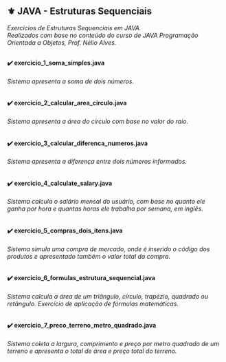 ## ⚜️ JAVA - Estruturas Sequenciais
<i> Exercícios de Estruturas Sequenciais em JAVA. <br>
Realizados com base no conteúdo do curso de JAVA Programação Orientada a Objetos, Prof. Nélio Alves. </i>
##
<h4>✔️ exercicio_1_soma_simples.java</h4>

<h6>Sistema apresenta a soma de dois números.</h6>

<h4>✔️ exercicio_2_calcular_area_circulo.java</h4>

<h6>Sistema apresenta a área do círculo com base no valor do raio.</h6>

<h4>✔️ exercicio_3_calcular_diferenca_numeros.java</h4>

<h6>Sistema apresenta a diferença entre dois números informados.</h6>

<h4>✔️ exercicio_4_calculate_salary.java</h4>

<h6>Sistema calcula o salário mensal do usuário, com base no quanto ele ganha por hora e quantas horas ele trabalha por semana, em inglês.</h6>

<h4>✔️ exercicio_5_compras_dois_itens.java</h4>

<h6>Sistema simula uma compra de mercado, onde é inserido o código dos produtos e apresentado também o valor total da compra.</h6>

<h4>✔️ exercicio_6_formulas_estrutura_sequencial.java</h4>

<h6>Sistema calcula a área de um triângulo, círculo, trapézio, quadrado ou retângulo. Exercício de aplicação de fórmulas matemáticas.</h6>

<h4>✔️ exercicio_7_preco_terreno_metro_quadrado.java</h4>

<h6>Sistema coleta a largura, comprimento e preço por metro quadrado de um terreno e apresenta o total de área e preço total do terreno.</h6>
